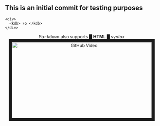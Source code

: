 ## This is an initial commit for testing purposes

    <div>
      <kdb> F5 </kdb>
    </div>


<div align="center">
    <kbd>Markdown</kbd> also supports &#9608; <b>HTML</b> &#9608; <i>syntax</i> <!--invisible--> <br/>
    <a href="http://www.youtube.com/watch?feature=player_embedded&v=vq2jYFZVMDA" target="_blank">
        <img src="http://img.youtube.com/vi/vq2jYFZVMDA/0.jpg" alt="GitHub Video"
        border="10" width="460" height="250"/>
    </a>
</div>
